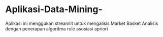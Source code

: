 # Aplikasi-Data-Mining-
Aplikasi ini menggukan streamlit untuk mengalisis Market Basket Analisis dengan penerapan algoritma rule asosiasi apriori
